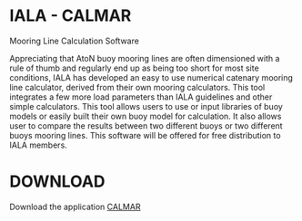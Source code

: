 IALA - CALMAR
=============

Mooring Line Calculation Software

Appreciating that AtoN buoy mooring lines are often dimensioned with a rule of thumb and regularly end up as being too short for most site conditions, IALA has developed an easy to use numerical catenary mooring line calculator, derived from their own mooring calculators.
This tool integrates a few more load parameters than IALA guidelines and other simple calculators.
This tool allows users to use or input libraries of buoy models or easily built their own buoy model for calculation.
It also allows user to compare the results between two different buoys or two different buoys mooring lines. 
This software will be offered for free distribution to IALA members.


DOWNLOAD
========
Download the application <a href="https://raw.github.com/IALA-CALMAR/CALMAR/master/setup.exe">CALMAR</a>